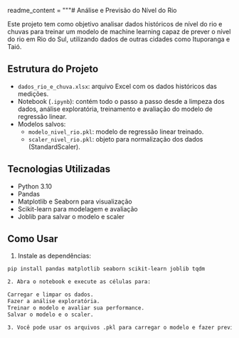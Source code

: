 readme_content = """# Análise e Previsão do Nível do Rio

Este projeto tem como objetivo analisar dados históricos de nível do rio e chuvas para treinar um modelo de machine learning capaz de prever o nível do rio em Rio do Sul, utilizando dados de outras cidades como Ituporanga e Taió.

## Estrutura do Projeto

- `dados_rio_e_chuva.xlsx`: arquivo Excel com os dados históricos das medições.
- Notebook (`.ipynb`): contém todo o passo a passo desde a limpeza dos dados, análise exploratória, treinamento e avaliação do modelo de regressão linear.
- Modelos salvos:
  - `modelo_nivel_rio.pkl`: modelo de regressão linear treinado.
  - `scaler_nivel_rio.pkl`: objeto para normalização dos dados (StandardScaler).

## Tecnologias Utilizadas

- Python 3.10
- Pandas
- Matplotlib e Seaborn para visualização
- Scikit-learn para modelagem e avaliação
- Joblib para salvar o modelo e scaler

## Como Usar

1. Instale as dependências:

```bash
pip install pandas matplotlib seaborn scikit-learn joblib tqdm

2. Abra o notebook e execute as células para:

Carregar e limpar os dados.
Fazer a análise exploratória.
Treinar o modelo e avaliar sua performance.
Salvar o modelo e o scaler.

3. Você pode usar os arquivos .pkl para carregar o modelo e fazer previsões em novas aplicações.

